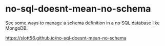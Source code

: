 # no-sql-doesnt-mean-no-schema
See some ways to manage a schema definition in a no SQL database like MongoDB.

https://slott56.github.io/no-sql-doesnt-mean-no-schema
